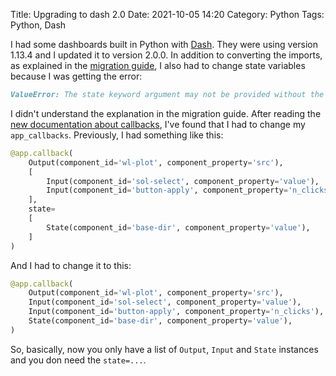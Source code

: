 Title: Upgrading to dash 2.0
Date: 2021-10-05 14:20
Category: Python
Tags: Python, Dash

I had some dashboards built in Python with
[Dash](https://github.com/plotly/dash). They were using version 1.13.4 and I
updated it to version 2.0.0. In addition to converting the imports, as explained
in the [migration guide](https://dash.plotly.com/dash-2-0-migration), I also
had to change state variables because I was getting the error:

```md
ValueError: The state keyword argument may not be provided without the input keyword argument
```

I didn't understand the explanation in the migration guide. After reading the
[new documentation about callbacks](https://dash.plotly.com/basic-callbacks),
I've found that I had to change my `app_callbacks`. Previously, I had something
like this:

```python
@app.callback(
    Output(component_id='wl-plot', component_property='src'),
    [
        Input(component_id='sol-select', component_property='value'),
        Input(component_id='button-apply', component_property='n_clicks'),
    ],
    state=
    [
        State(component_id='base-dir', component_property='value'),
    ]
)
```

And I had to change it to this:

```python
@app.callback(
    Output(component_id='wl-plot', component_property='src'),
    Input(component_id='sol-select', component_property='value'),
    Input(component_id='button-apply', component_property='n_clicks'),
    State(component_id='base-dir', component_property='value'),
)
```

So, basically, now you only have a list of `Output`, `Input` and `State`
instances and you don need the `state=...`.
